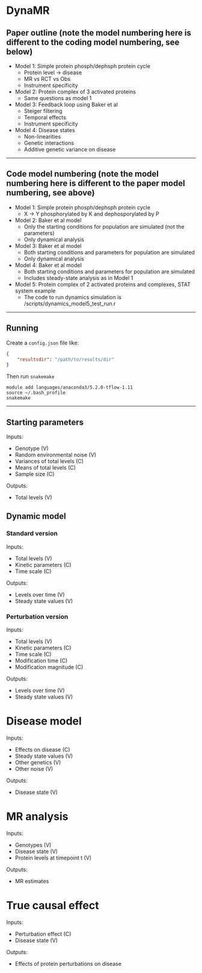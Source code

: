 # DynaMR

## Paper outline (note the model numbering here is different to the coding model numbering, see below)

- Model 1: Simple protein phosph/dephsph protein cycle
    - Protein level -> disease
    - MR vs RCT vs Obs
    - Instrument specificity
- Model 2: Protein complex of 3 activated proteins
    - Same questions as model 1
- Model 3: Feedback loop using Baker et al
    - Steiger filtering
    - Temporal effects
    - Instrument specificity
- Model 4: Disease states
    - Non-linearities
    - Genetic interactions
    - Additive genetic variance on disease

---

## Code model numbering (note the model numbering here is different to the paper model numbering, see above)

- Model 1: Simple protein phosph/dephsph protein cycle
    - X -> Y phosphorylated by K and dephosporylated by P
- Model 2: Baker et al model
    - Only the starting conditions for population are simulated (not the parameters)
    - Only dynamical analysis
- Model 3: Baker et al model
    - Both starting conditions and parameters for population are simulated
    - Only dynamical analysis
- Model 4: Baker et al model
    - Both starting conditions and parameters for population are simulated
    - Includes steady-state analysis as in Model 1
- Model 5: Protein complex of 2 activated proteins and complexes, STAT system example
    - The code to run dynamics simulation is /scripts/dynamics_model5_test_run.r

---

## Running

Create a `config.json` file like:

```json
{
    "resultsdir": "/path/to/results/dir"
}
```

Then run `snakemake`

```
module add languages/anaconda3/5.2.0-tflow-1.11
source ~/.bash_profile
snakemake 

```

---

## Starting parameters

Inputs:

- Genotype (V)
- Random environmental noise (V)
- Variances of total levels (C) 
- Means of total levels (C) 
- Sample size (C) 

Outputs:

- Total levels (V)


## Dynamic model

### Standard version

Inputs:

- Total levels (V)
- Kinetic parameters (C) 
- Time scale (C) 

Outputs:

- Levels over time (V)
- Steady state values (V)

### Perturbation version

Inputs:

- Total levels (V)
- Kinetic parameters (C) 
- Time scale (C) 
- Modification time (C)
- Modification magnitude (C)

Outputs:

- Levels over time (V)
- Steady state values (V)

# Disease model

Inputs:

- Effects on disease (C)
- Steady state values (V)
- Other genetics (V)
- Other noise (V)

Outputs:

- Disease state (V)


# MR analysis

Inputs:

- Genotypes (V)
- Disease state (V)
- Protein levels at timepoint t (V)

Outputs:

- MR estimates


# True causal effect

Inputs:

- Perturbation effect (C)
- Disease state (V)

Outputs:

- Effects of protein perturbations on disease

